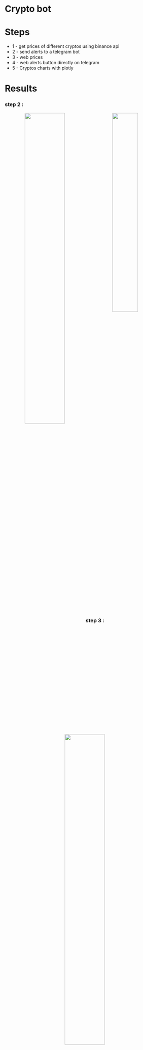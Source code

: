 # Crypto bot
# Steps
* 1 - get prices of different cryptos using binance api
* 2 - send alerts to a telegram bot
* 3 - web prices
* 4 - web alerts button directly on telegram
* 5 - Cryptos charts with plotly
  
# Results
### step 2 :
<p align="center">
  <img align="left" width=50% src = "https://github.com/user-attachments/assets/baf7607d-5193-44ad-94f5-88b24f1ac5ea"/>
</p>
<p align="center">
  <img align="center" width=40% src = "https://github.com/user-attachments/assets/6a876df4-162c-41b8-88d7-c8eafa9e1a0f"/>
</p>

### step 3 :
<p align="center">
  <img align="center" width=50% src = "https://github.com/user-attachments/assets/4a1c103c-4ad9-48c3-a506-36e34e363849"/>
</p>

### step 4 :
<p align="center">
  <img align="center" width=70% src = "https://github.com/user-attachments/assets/6764ff1c-2f8b-417e-8c12-f9b3e1d118bf"/>
</p> <br>

### step 5 :


<p align="center">
  <img align="left" width=45% src = "https://github.com/user-attachments/assets/81d09197-5c0a-40b8-9f63-7efe6d654280"/>
</p>

<p align="center">
  <img align="right" width=40% src = "https://github.com/user-attachments/assets/5b7b90ac-f13a-4f7f-ad90-ae70f683b278"/>
</p>
